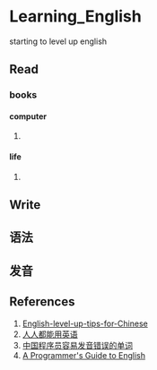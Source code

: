 # Learning_English

starting to level up english

## Read

### books

#### computer
1.

#### life

1.

## Write

## 语法

## 发音

## References
1. [English-level-up-tips-for-Chinese](https://github.com/byoungd/English-level-up-tips-for-Chinese)
2. [人人都能用英语](https://github.com/xiaolai/everyone-can-use-english)
3. [中国程序员容易发音错误的单词](https://github.com/shimohq/chinese-programmer-wrong-pronunciation)
4. [A Programmer's Guide to English](https://github.com/yujiangshui/A-Programmers-Guide-to-English)

